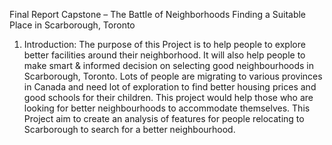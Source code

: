 Final Report
Capstone – The Battle of Neighborhoods
Finding a Suitable Place in Scarborough, Toronto

1. Introduction:
The purpose of this Project is to help people to explore better facilities around their neighborhood. It will also help people to make smart & informed decision on selecting good neighbourhoods in Scarborough, Toronto.
Lots of people are migrating to various provinces in Canada and need lot of exploration to find better housing prices and good schools for their children. This project would help those who are looking for better neighbourhoods to accommodate themselves.
This Project aim to create an analysis of features for people relocating to Scarborough to search for a better neighbourhood.
